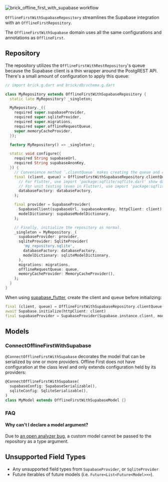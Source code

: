 ![brick_offline_first_with_supabase workflow](https://github.com/GetDutchie/brick/actions/workflows/brick_offline_first_with_supabase.yaml/badge.svg)

`OfflineFirstWithSupabaseRepository` streamlines the Supabase integration with an `OfflineFirstRepository`.

The `OfflineFirstWithSupabase` domain uses all the same configurations and annotations as `OfflineFirst`.

## Repository

The repository utilizes the `OfflineFirstWithRestRepository`'s queue because the Supabase client is a thin wrapper around the PostgREST API. There's a small amount of configuration to apply this queue:

```dart
// import brick.g.dart and brick/db/schema.g.dart

class MyRepository extends OfflineFirstWithSupabaseRepository {
  static late MyRepository? _singleton;

  MyRepository._({
    required super.supabaseProvider,
    required super.sqliteProvider,
    required super.migrations,
    required super.offlineRequestQueue,
    super.memoryCacheProvider,
  });

  factory MyRepository() => _singleton!;

  static void configure({
    required String supabaseUrl,
    required String supabaseAnonKey,
  }) {
    // Convenience method `.clientQueue` makes creating the queue and client easy.
    final (client, queue) = OfflineFirstWithSupabaseRepository.clientQueue(
      // For Flutter, use import 'package:sqflite/sqflite.dart' show databaseFactory;
      // For unit testing (even in Flutter), use import 'package:sqflite_common_ffi/sqflite_ffi.dart' show databaseFactory;
      databaseFactory: databaseFactory,
    );

    final provider = SupabaseProvider(
      SupabaseClient(supabaseUrl, supabaseAnonKey, httpClient: client),
      modelDictionary: supabaseModelDictionary,
    );

    // Finally, initialize the repository as normal.
    _singleton = MyRepository._(
      supabaseProvider: provider,
      sqliteProvider: SqliteProvider(
        'my_repository.sqlite',
        databaseFactory: databaseFactory,
        modelDictionary: sqliteModelDictionary,
      ),
      migrations: migrations,
      offlineRequestQueue: queue,
      memoryCacheProvider: MemoryCacheProvider(),
    );
  }
}
```

When using [supabase_flutter](https://pub.dev/packages/supabase_flutter), create the client and queue before initializing:

```dart
final (client, queue) = OfflineFirstWithSupabaseRepository.clientQueue(databaseFactory: databaseFactory);
await Supabase.initialize(httpClient: client)
final supabaseProvider = SupabaseProvider(Supabase.instance.client, modelDictionary: ...)
```

## Models

### ConnectOfflineFirstWithSupabase

`@ConnectOfflineFirstWithSupabase` decorates the model that can be serialized by one or more providers. Offline First does not have configuration at the class level and only extends configuration held by its providers:

```dart
@ConnectOfflineFirstWithSupabase(
  supabaseConfig: SupabaseSerializable(),
  sqliteConfig: SqliteSerializable(),
)
class MyModel extends OfflineFirstWithSupabaseModel {}
```

### FAQ

#### Why can't I declare a model argument?

Due to [an open analyzer bug](https://github.com/dart-lang/sdk/issues/38309), a custom model cannot be passed to the repository as a type argument.

## Unsupported Field Types

- Any unsupported field types from `SupabaseProvider`, or `SqliteProvider`
- Future iterables of future models (i.e. `Future<List<Future<Model>>>`).
